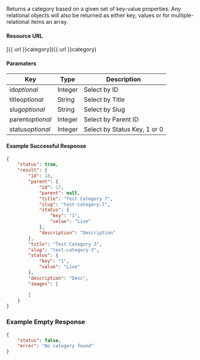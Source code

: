 <!--
@title GET category
@author Moltin Ltd
@description Gets a category based on the given criteria
@order 2.4

@sidebar 1
@family Category
@rate No
@auth Yes
@format JSON
@http GET
@version beta
-->
Returns a category based on a given set of key-value properties. Any relational objects will also be returned as either key, values or for multiple-relational items an array.


#### Resource URL
[{{ url }}category]({{ url }}category)


#### Paramaters
Key | Type | Description
--- | ---- | -----------
id*optional* | Integer | Select by ID
title*optional* | String | Select by Title
slug*optional* | String | Select by Slug
parent*optional* | Integer | Select by Parent ID
status*optional* | Integer | Select by Status Key, 1 or 0

<!--code-->
#### Example Successful Response
``` json
{
    "status": true,
    "result": {
        "id": 18,
        "parent": {
            "id": 17,
            "parent": null,
            "title": "Test Category 7",
            "slug": "test-category-7",
            "status": {
                "key": "1",
                "value": "Live"
            },
            "description": "Description"
        },
        "title": "Test Category 3",
        "slug": "test-category-3",
        "status": {
            "key": "1",
            "value": "Live"
        },
        "description": "Desc",
        "images": [

        ]
    }
}
```


### Example Empty Response
``` json
{
    "status": false,
    "error": "No category found"
}
```
<!--/code-->